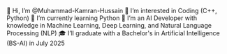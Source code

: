 👋 Hi, I’m @Muhammad-Kamran-Hussain
👀 I’m interested in Coding (C++, Python)
🌱 I’m currently learning Python
🤖 I’m an AI Developer with knowledge in Machine Learning, Deep Learning, and Natural Language Processing (NLP)
🎓 I’ll graduate with a Bachelor's in Artificial Intelligence (BS-AI) in July 2025

<!---
Muhammad-Kamran-Hussain/Muhammad-Kamran-Hussain is a ✨ special ✨ repository because its `README.md` (this file) appears on your GitHub profile.
You can click the Preview link to take a look at your changes.
--->
